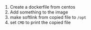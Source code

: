 1. Create a dockerfile from centos
1. Add something to the image
1. make softlink from copied file to ```/opt```
1. set ```CMD``` to print the copied file

